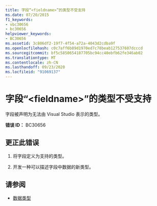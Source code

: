 ```yaml
---
title: 字段“<fieldname>”的类型不受支持
ms.date: 07/20/2015
f1_keywords:
- vbc30656
- bc30656
helpviewer_keywords:
- BC30656
ms.assetid: 3c806df2-19f7-4f54-a72a-4043d2cdba9f
ms.openlocfilehash: c0c7aff6b89d1970ed7c78beab127537607dcccd
ms.sourcegitcommit: bf5c5850654187705bc94cc40ebfb62fe346ab02
ms.translationtype: MT
ms.contentlocale: zh-CN
ms.lasthandoff: 09/23/2020
ms.locfileid: "91069137"
---
```

# <a name="field-fieldname-is-of-an-unsupported-type"></a>字段“\<fieldname>”的类型不受支持

字段被声明为无法由 Visual Studio 表示的类型。  
  
 **错误 ID：** BC30656  
  
## <a name="to-correct-this-error"></a>更正此错误  
  
1. 将字段定义为支持的类型。  
  
2. 开发一种可以描述字段中数据的新类型。  
  
## <a name="see-also"></a>请参阅

- [数据类型](../language-reference/data-types/index.md)
